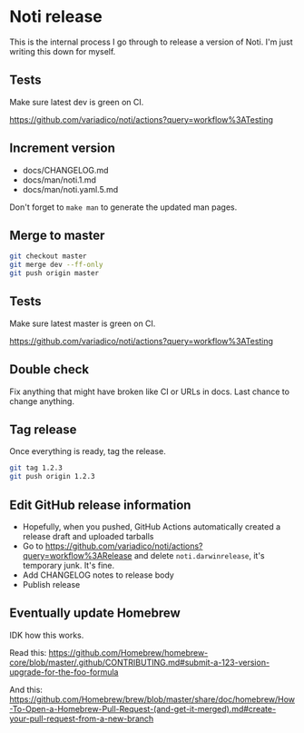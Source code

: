 # Noti release

This is the internal process I go through to release a version of Noti. I'm just writing this down for myself.

## Tests

Make sure latest dev is green on CI.

https://github.com/variadico/noti/actions?query=workflow%3ATesting

## Increment version

* docs/CHANGELOG.md
* docs/man/noti.1.md
* docs/man/noti.yaml.5.md

Don't forget to `make man` to generate the updated man pages.

## Merge to master

```sh
git checkout master
git merge dev --ff-only
git push origin master
```

## Tests

Make sure latest master is green on CI.

https://github.com/variadico/noti/actions?query=workflow%3ATesting

## Double check

Fix anything that might have broken like CI or URLs in docs. Last chance to change anything.

## Tag release

Once everything is ready, tag the release.

```sh
git tag 1.2.3
git push origin 1.2.3
```

## Edit GitHub release information

* Hopefully, when you pushed, GitHub Actions automatically created a release
  draft and uploaded tarballs
* Go to https://github.com/variadico/noti/actions?query=workflow%3ARelease and
  delete `noti.darwinrelease`, it's temporary junk. It's fine.
* Add CHANGELOG notes to release body
* Publish release

## Eventually update Homebrew

IDK how this works.

Read this: https://github.com/Homebrew/homebrew-core/blob/master/.github/CONTRIBUTING.md#submit-a-123-version-upgrade-for-the-foo-formula

And this: https://github.com/Homebrew/brew/blob/master/share/doc/homebrew/How-To-Open-a-Homebrew-Pull-Request-(and-get-it-merged).md#create-your-pull-request-from-a-new-branch
